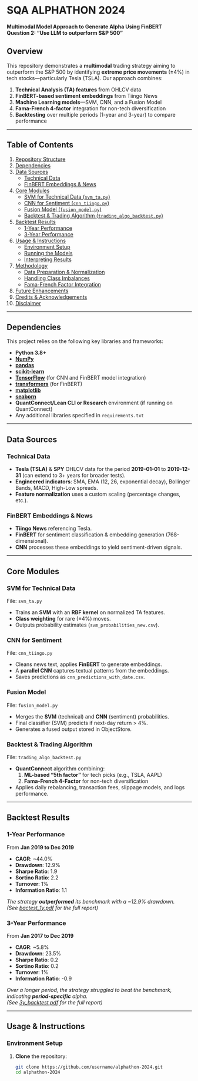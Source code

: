 # SQA ALPHATHON 2024
**Multimodal Model Approach to Generate Alpha Using FinBERT**  
**Question 2: “Use LLM to outperform S&P 500”**

## Overview
This repository demonstrates a **multimodal** trading strategy aiming to outperform the S&P 500 by identifying **extreme price movements** (±4%) in tech stocks—particularly Tesla (TSLA). Our approach combines:

1. **Technical Analysis (TA) features** from OHLCV data  
2. **FinBERT-based sentiment embeddings** from Tiingo News  
3. **Machine Learning models**—SVM, CNN, and a Fusion Model  
4. **Fama-French 4-factor** integration for non-tech diversification  
5. **Backtesting** over multiple periods (1-year and 3-year) to compare performance

---

## Table of Contents

1. [Repository Structure](#repository-structure)  
2. [Dependencies](#dependencies)  
3. [Data Sources](#data-sources)  
   - [Technical Data](#technical-data)  
   - [FinBERT Embeddings & News](#finbert-embeddings--news)  
4. [Core Modules](#core-modules)  
   - [SVM for Technical Data (`svm_ta.py`)](#svm-for-technical-data)  
   - [CNN for Sentiment (`cnn_tiingo.py`)](#cnn-for-sentiment)  
   - [Fusion Model (`fusion_model.py`)](#fusion-model)  
   - [Backtest & Trading Algorithm (`trading_algo_backtest.py`)](#backtest--trading-algorithm)  
5. [Backtest Results](#backtest-results)  
   - [1-Year Performance](#1-year-performance)  
   - [3-Year Performance](#3-year-performance)  
6. [Usage & Instructions](#usage--instructions)  
   - [Environment Setup](#environment-setup)  
   - [Running the Models](#running-the-models)  
   - [Interpreting Results](#interpreting-results)  
7. [Methodology](#methodology)  
   - [Data Preparation & Normalization](#data-preparation--normalization)  
   - [Handling Class Imbalances](#handling-class-imbalances)  
   - [Fama-French Factor Integration](#fama-french-factor-integration)  
8. [Future Enhancements](#future-enhancements)  
9. [Credits & Acknowledgements](#credits--acknowledgements)  
10. [Disclaimer](#disclaimer)

---

## Dependencies

This project relies on the following key libraries and frameworks:
- **Python 3.8+**
- **[NumPy](https://pypi.org/project/numpy/)**
- **[pandas](https://pypi.org/project/pandas/)**
- **[scikit-learn](https://pypi.org/project/scikit-learn/)**
- **[TensorFlow](https://pypi.org/project/tensorflow/)** (for CNN and FinBERT model integration)
- **[transformers](https://pypi.org/project/transformers/)** (for FinBERT)
- **[matplotlib](https://pypi.org/project/matplotlib/)**
- **[seaborn](https://pypi.org/project/seaborn/)**
- **QuantConnect/Lean CLI or Research** environment (if running on QuantConnect)
- Any additional libraries specified in `requirements.txt`

---

## Data Sources

### Technical Data
- **Tesla (TSLA)** & **SPY** OHLCV data for the period **2019-01-01** to **2019-12-31** (can extend to 3+ years for broader tests).  
- **Engineered indicators**: SMA, EMA (12, 26, exponential decay), Bollinger Bands, MACD, High-Low spreads.  
- **Feature normalization** uses a custom scaling (percentage changes, etc.).

### FinBERT Embeddings & News
- **Tiingo News** referencing Tesla.  
- **FinBERT** for sentiment classification & embedding generation (768-dimensional).  
- **CNN** processes these embeddings to yield sentiment-driven signals.

---

## Core Modules

### SVM for Technical Data
File: `svm_ta.py`  
- Trains an **SVM** with an **RBF kernel** on normalized TA features.  
- **Class weighting** for rare (±4%) moves.  
- Outputs probability estimates (`svm_probabilities_new.csv`).

### CNN for Sentiment
File: `cnn_tiingo.py`  
- Cleans news text, applies **FinBERT** to generate embeddings.  
- A **parallel CNN** captures textual patterns from the embeddings.  
- Saves predictions as `cnn_predictions_with_date.csv`.

### Fusion Model
File: `fusion_model.py`  
- Merges the **SVM** (technical) and **CNN** (sentiment) probabilities.  
- Final classifier (SVM) predicts if next-day return > 4%.  
- Generates a fused output stored in ObjectStore.

### Backtest & Trading Algorithm
File: `trading_algo_backtest.py`  
- **QuantConnect** algorithm combining:  
  1. **ML-based “5th factor”** for tech picks (e.g., TSLA, AAPL)  
  2. **Fama-French 4-Factor** for non-tech diversification  
- Applies daily rebalancing, transaction fees, slippage models, and logs performance.

---

## Backtest Results

### 1-Year Performance
From **Jan 2019 to Dec 2019**  
- **CAGR**: ~44.0%  
- **Drawdown**: 12.9%  
- **Sharpe Ratio**: 1.9  
- **Sortino Ratio**: 2.2  
- **Turnover**: 1%  
- **Information Ratio**: 1.1  

*The strategy **outperformed** its benchmark with a ~12.9% drawdown.*  
*(See [bactest_1y.pdf](./bactest_1y.pdf) for the full report)*

### 3-Year Performance
From **Jan 2017 to Dec 2019**  
- **CAGR**: ~5.8%  
- **Drawdown**: 23.5%  
- **Sharpe Ratio**: 0.2  
- **Sortino Ratio**: 0.2  
- **Turnover**: 1%  
- **Information Ratio**: -0.9  

*Over a longer period, the strategy struggled to beat the benchmark, indicating **period-specific** alpha.*  
*(See [3y_backtest.pdf](./3y_backtest.pdf) for the full report)*

---

## Usage & Instructions

### Environment Setup

1. **Clone** the repository:
   ```bash
   git clone https://github.com/username/alphathon-2024.git
   cd alphathon-2024
